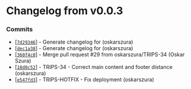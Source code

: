 # Changelog from v0.0.3
### Commits
* [[`7d29346`](http://github.com/oskarszura/trips/commit/7d2934679c972eb1051dccee464ef0f749f83606)] - Generate changelog for (oskarszura)
* [[`dec1a38`](http://github.com/oskarszura/trips/commit/dec1a386f38cce851f722546ad3aa4cb42b9d019)] - Generate changelog for (oskarszura)
* [[`360f4c0`](http://github.com/oskarszura/trips/commit/360f4c06fdd4cb1328a70eb9d7b180b00fe9b13e)] - Merge pull request #29 from oskarszura/TRIPS-34 (Oskar Szura)
* [[`18d0c52`](http://github.com/oskarszura/trips/commit/18d0c521caeb35a27d352ef7668e06248a71715a)] - TRIPS-34 - Correct main content and footer distance (oskarszura)
* [[`e547fd3`](http://github.com/oskarszura/trips/commit/e547fd3655cef8172ab7f7b348a38c1d821e2302)] - TRIPS-HOTFIX - Fix deployment (oskarszura)